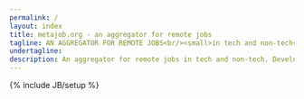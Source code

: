 ```yaml
---
permalink: /
layout: index
title: metajob.org - an aggregator for remote jobs 
tagline: AN AGGREGATOR FOR REMOTE JOBS<br/><small>in tech and non-tech</small> 
undertagline: 
description: An aggregator for remote jobs in tech and non-tech. Developer jobs categorized by technology stack. 
---
```

{% include JB/setup %}


